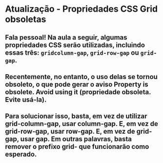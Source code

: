 # Atualização - Propriedades CSS Grid obsoletas
## Fala pessoal! Na aula a seguir, algumas propriedades CSS serão utilizadas, incluindo essas três: `gridcolumn-gap`, `grid-row-gap` ou `grid-gap`.

## Recentemente, no entanto, o uso delas se tornou obsoleto, o que pode gerar o aviso Property is obsolete. Avoid using it (propriedade obsoleta. Evite usá-la).

## Para solucionar isso, basta, em vez de utilizar grid-column-gap, usar column-gap. E, em vez de grid-row-gap, usar row-gap. E, em vez de grid-gap, usar gap. Em outras palavras, basta remover o prefixo grid- que funcionarão como esperado.